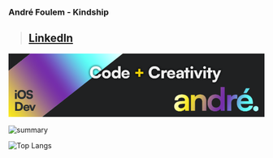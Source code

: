 ### André Foulem - Kindship

> ## [LinkedIn](https://www.linkedin.com/in/andr%C3%A9-foulem-845087244/)

![banner](linkedin_header.webp)

![summary](https://github-readme-streak-stats.herokuapp.com/?user=andrefoulem)


![Top Langs](https://github-readme-stats.vercel.app/api/top-langs/?username=andrefoulem&hide_progress=true)
